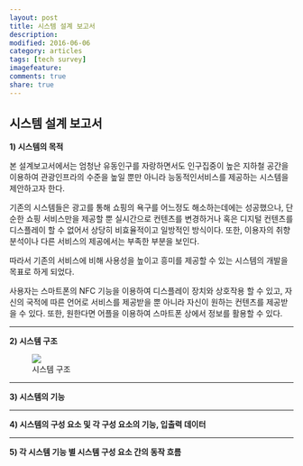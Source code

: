 ```yaml
---
layout: post
title: 시스템 설계 보고서
description: 
modified: 2016-06-06
category: articles
tags: [tech survey]
imagefeature: 
comments: true
share: true
---
```

**시스템 설계 보고서**
-----------

**1) 시스템의 목적**

본 설계보고서에서는 엄청난 유동인구를 자랑하면서도 인구집중이 높은 지하철 공간을 이용하여 관광인프라의 수준을 높일 뿐만 아니라 능동적인서비스를 제공하는 시스템을 제안하고자 한다.

기존의 시스템들은 광고를 통해 쇼핑의 욕구를 어느정도 해소하는데에는 성공했으나, 단순한 쇼핑 서비스만을 제공할 뿐 실시간으로 컨텐츠를 변경하거나 혹은 디지털 컨텐츠를 디스플레이 할 수 없어서 상당히 비효율적이고 일방적인 방식이다. 또한, 이용자의 취향분석이나 다른 서비스의 제공에서는 부족한 부분을 보인다.

따라서 기존의 서비스에 비해 사용성을 높이고 흥미를 제공할 수 있는 시스템의 개발을 목표로 하게 되었다. 

사용자는 스마트폰의 NFC 기능을 이용하여 디스플레이 장치와 상호작용 할 수 있고, 자신의 국적에 따른 언어로 서비스를 제공받을 뿐 아니라 자신이 원하는 컨텐츠를 제공받을 수 있다. 또한, 원한다면 어플을 이용하여 스마트폰 상에서 정보를 활용할 수 있다.


---

**2) 시스템 구조**

<figure>
	<img src="{{ site.url }}/images/survey2.jpg">
	<figcaption>시스템 구조</figcaption>
</figure>


---
**3) 시스템의 기능**

----

**4) 시스템의 구성 요소 및 각 구성 요소의 기능, 입출력 데이터**


----
**5) 각 시스템 기능 별 시스템 구성 요소 간의 동작 흐름**
